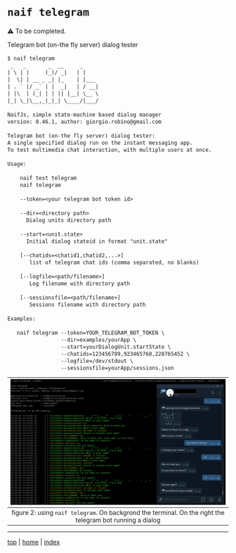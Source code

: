 # `naif telegram` 

 ⚠️  To be completed.


Telegram bot (on-the fly server) dialog tester

```
$ naif telegram
 _   _       _  __     _
| \ | |     (_)/ _|   | |
|  \| | __ _ _| |_    | |___
| . ` |/ _` | |  _|   | / __|
| |\  | (_| | | || |__| \__ \
|_| \_|\__,_|_|_| \____/|___/

NaifJs, simple state-machine based dialog manager
version: 0.46.1, author: giorgio.robino@gmail.com

Telegram bot (on-the fly server) dialog tester:
A single specified dialog run on the instant messaging app.
To test multimedia chat interaction, with multiple users at once.

Usage:

    naif test telegram
    naif telegram

    --token=<your telegram bot token id>

    --dir=<directory path>
      Dialog units directory path

    --start=<unit.state>
      Initial dialog stateid in format "unit.state"

    [--chatids=<chatid1,chatid2,...>]
       list of telegram chat ids (comma separated, no blanks)

    [--logfile=<path/filename>]
       Log filename with directory path

    [--sessionsfile=<path/filename>]
       Sessions filename with directory path

Examples:

   naif telegram --token=YOUR_TELEGRAM_BOT_TOKEN \
                 --dir=examples/yourApp \
                 --start=yourDialogUnit.startState \
                 --chatids=123456789,923465768,228765452 \
                 --logfile=/dev/stdout \
                 --sessionsfile=yourApp/sessions.json
```

| ![naif telegram usage](img/naiftelegram.png) |
|:--:|
| figure 2: using `naif telegram`. On backgrond the terminal. On the right the telegram bot running a dialog |

---

[top](#) | [home](../README.md) | [index](index.md)

